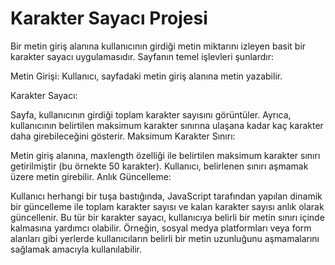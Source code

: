 # Karakter Sayacı Projesi 

Bir metin giriş alanına kullanıcının girdiği metin miktarını izleyen basit bir karakter sayacı uygulamasıdır. Sayfanın temel işlevleri şunlardır:

Metin Girişi: Kullanıcı, sayfadaki metin giriş alanına metin yazabilir.

 Karakter Sayacı:

Sayfa, kullanıcının girdiği toplam karakter sayısını görüntüler.
Ayrıca, kullanıcının belirtilen maksimum karakter sınırına ulaşana kadar kaç karakter daha girebileceğini gösterir.
Maksimum Karakter Sınırı:

Metin giriş alanına, maxlength özelliği ile belirtilen maksimum karakter sınırı getirilmiştir (bu örnekte 50 karakter).
Kullanıcı, belirlenen sınırı aşmamak üzere metin girebilir.
Anlık Güncelleme:

Kullanıcı herhangi bir tuşa bastığında, JavaScript tarafından yapılan dinamik bir güncelleme ile toplam karakter sayısı ve kalan karakter sayısı anlık olarak güncellenir.
Bu tür bir karakter sayacı, kullanıcıya belirli bir metin sınırı içinde kalmasına yardımcı olabilir. Örneğin, sosyal medya platformları veya form alanları gibi yerlerde kullanıcıların belirli bir metin uzunluğunu aşmamalarını sağlamak amacıyla kullanılabilir.